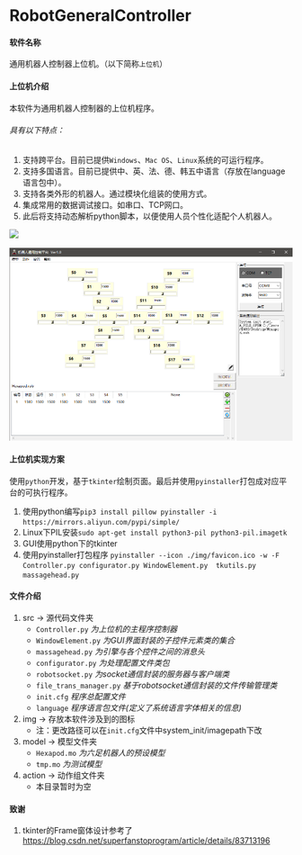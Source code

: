 # RobotGeneralController
#### 软件名称

通用机器人控制器上位机。（以下简称`上位机`）



#### 上位机介绍

本软件为通用机器人控制器的上位机程序。

###### 具有以下特点：
1. 支持跨平台。目前已提供`Windows`、`Mac OS`、`Linux`系统的可运行程序。
2. 支持多国语言。目前已提供中、英、法、德、韩五中语言（存放在language语言包中）。
3. 支持各类外形的机器人。通过模块化组装的使用方式。
4. 集成常用的数据调试接口。如串口、TCP网口。
5. 此后将支持动态解析python脚本，以便使用人员个性化适配个人机器人。

![](https://gitee.com/ClimbSnailQ/Project_Image/raw/master/RobotGeneralController/RobotGeneralController.png)

![RobotGeneralController.png](./RobotGeneralController.png)


#### 上位机实现方案

使用`python`开发，基于`tkinter`绘制页面。最后并使用`pyinstaller`打包成对应平台的可执行程序。

1. 使用python编写`pip3 install pillow pyinstaller -i https://mirrors.aliyun.com/pypi/simple/`
2. Linux下PIL安装`sudo apt-get install python3-pil python3-pil.imagetk`
3. GUI使用python下的tkinter
4. 使用pyinstaller打包程序 `pyinstaller --icon ./img/favicon.ico -w -F Controller.py configurator.py WindowElement.py  tkutils.py massagehead.py`


#### 文件介绍
1. src -> 源代码文件夹
	* `Controller.py` _为上位机的主程序控制器_
	* `WindowElement.py` _为GUI界面封装的子控件元素类的集合_
	* `massagehead.py` _为引擎与各个控件之间的消息头_
	* `configurator.py` _为处理配置文件类包_
	* `robotsocket.py` _为socket通信封装的服务器与客户端类_
	* `file_trans_manager.py` _基于robotsocket通信封装的文件传输管理类_
	* `init.cfg` _程序总配置文件_
	* `language` _程序语言包文件(定义了系统语言字体相关的信息)_
2. img -> 存放本软件涉及到的图标
	* 注：更改路径可以在`init.cfg`文件中system_init/imagepath下改
3. model -> 模型文件夹
	* `Hexapod.mo` _为六足机器人的预设模型_
	* `tmp.mo` _为测试模型_
4. action -> 动作组文件夹
	* 本目录暂时为空

#### 致谢
1. tkinter的Frame窗体设计参考了<https://blog.csdn.net/superfanstoprogram/article/details/83713196>

